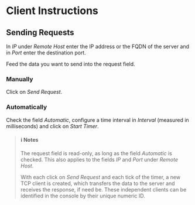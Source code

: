 # Client Instructions

## Sending Requests

In *IP* under *Remote Host* enter the IP address or the FQDN of the server and in *Port* enter the destination port.

Feed the data you want to send into the request field.

### Manually

Click on *Send Request*.

### Automatically

Check the field *Automatic*, configure a time interval in *Interval* (measured in milliseconds) and click on *Start Timer*.

>#### :information_source: Notes
>
>The request field is read-only, as long as the field *Automatic* is checked. This also applies to the fields *IP* and *Port* under *Remote Host*.
>
>With each click on *Send Request* and each tick of the timer, a new TCP client is created, which transfers the data to the server and receives the response, if need be. These independent clients can be identified in the console by their unique numeric ID.
